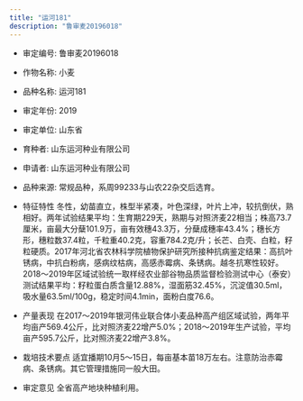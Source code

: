 ```yaml
---
title: "运河181"
description: "鲁审麦20196018"
---
```

* 审定编号:  鲁审麦20196018

*  作物名称:  小麦

*  品种名称:  运河181

*  审定年份:  2019

*  审定单位:  山东省

* 育种者:  山东运河种业有限公司

*  申请者:  山东运河种业有限公司

*  品种来源:  常规品种，系周99233与山农22杂交后选育。

*  特征特性
冬性，幼苗直立，株型半紧凑，叶色深绿，叶片上冲，较抗倒伏，熟相好。两年试验结果平均：生育期229天，熟期与对照济麦22相当；株高73.7厘米，亩最大分蘖101.9万，亩有效穗43.3万，分蘖成穗率43.4%；穗长方形，穗粒数37.4粒，千粒重40.2克，容重784.2克/升；长芒、白壳、白粒，籽粒硬质。2017年河北省农林科学院植物保护研究所接种抗病鉴定结果：高抗叶锈病，中抗白粉病，感病纹枯病，高感赤霉病、条锈病。越冬抗寒性较好。2018～2019年区域试验统一取样经农业部谷物品质监督检验测试中心（泰安）测试结果平均：籽粒蛋白质含量12.88%，湿面筋32.45%，沉淀值30.5ml，吸水量63.5ml/100g，稳定时间4.1min，面粉白度76.6。

*  产量表现
在2017～2019年银河伟业联合体小麦品种高产组区域试验，两年平均亩产569.4公斤，比对照济麦22增产5.0%；2018～2019年生产试验，平均亩产595.7公斤，比对照济麦22增产3.8%。

*  栽培技术要点
适宜播期10月5～15日，每亩基本苗18万左右。注意防治赤霉病、条锈病。其它管理措施同一般大田。

*  审定意见
全省高产地块种植利用。
